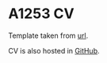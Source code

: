 A1253 CV
========

Template taken from [url](http://www.thomashardy.me.uk/free-responsive-html-css3-cv-template).

CV is also hosted in [GitHub](http://am1253.github.io/AM1253cv/).
